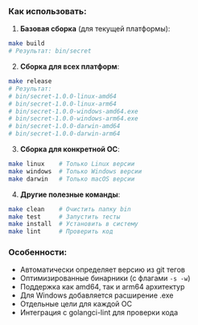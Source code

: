 ### Как использовать:

1. **Базовая сборка** (для текущей платформы):
```bash
make build
# Результат: bin/secret
```

2. **Сборка для всех платформ**:
```bash
make release
# Результат:
# bin/secret-1.0.0-linux-amd64
# bin/secret-1.0.0-linux-arm64
# bin/secret-1.0.0-windows-amd64.exe
# bin/secret-1.0.0-windows-arm64.exe
# bin/secret-1.0.0-darwin-amd64
# bin/secret-1.0.0-darwin-arm64
```

3. **Сборка для конкретной ОС**:
```bash
make linux    # Только Linux версии
make windows  # Только Windows версии
make darwin   # Только macOS версии
```

4. **Другие полезные команды**:
```bash
make clean    # Очистить папку bin
make test     # Запустить тесты
make install  # Установить в систему
make lint     # Проверить код
```

### Особенности:
- Автоматически определяет версию из git тегов
- Оптимизированные бинарники (с флагами `-s -w`)
- Поддержка как amd64, так и arm64 архитектур
- Для Windows добавляется расширение .exe
- Отдельные цели для каждой ОС
- Интеграция с golangci-lint для проверки кода
